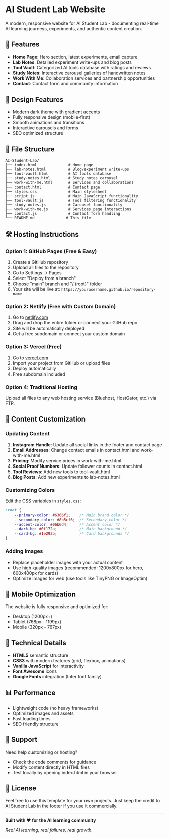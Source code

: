 # AI Student Lab Website

A modern, responsive website for AI Student Lab - documenting real-time AI learning journeys, experiments, and authentic content creation.

## 🚀 Features

- **Home Page**: Hero section, latest experiments, email capture
- **Lab Notes**: Detailed experiment write-ups and blog posts
- **Tool Vault**: Categorized AI tools database with ratings and reviews
- **Study Notes**: Interactive carousel galleries of handwritten notes
- **Work With Me**: Collaboration services and partnership opportunities
- **Contact**: Contact form and community information

## 🎨 Design Features

- Modern dark theme with gradient accents
- Fully responsive design (mobile-first)
- Smooth animations and transitions
- Interactive carousels and forms
- SEO optimized structure

## 📁 File Structure

```
AI-Student-Lab/
├── index.html              # Home page
├── lab-notes.html          # Blog/experiment write-ups
├── tool-vault.html         # AI tools database
├── study-notes.html        # Study notes carousel
├── work-with-me.html       # Services and collaborations
├── contact.html            # Contact page
├── styles.css              # Main stylesheet
├── script.js               # Main JavaScript functionality
├── tool-vault.js           # Tool filtering functionality
├── study-notes.js          # Carousel functionality
├── work-with-me.js         # Services page interactions
├── contact.js              # Contact form handling
└── README.md              # This file
```

## 🛠️ Hosting Instructions

### Option 1: GitHub Pages (Free & Easy)
1. Create a GitHub repository
2. Upload all files to the repository
3. Go to Settings → Pages
4. Select "Deploy from a branch"
5. Choose "main" branch and "/ (root)" folder
6. Your site will be live at: `https://yourusername.github.io/repository-name`

### Option 2: Netlify (Free with Custom Domain)
1. Go to [netlify.com](https://netlify.com)
2. Drag and drop the entire folder or connect your GitHub repo
3. Site will be automatically deployed
4. Get a free subdomain or connect your custom domain

### Option 3: Vercel (Free)
1. Go to [vercel.com](https://vercel.com)
2. Import your project from GitHub or upload files
3. Deploy automatically
4. Free subdomain included

### Option 4: Traditional Hosting
Upload all files to any web hosting service (Bluehost, HostGator, etc.) via FTP.

## 🎯 Content Customization

### Updating Content
1. **Instagram Handle**: Update all social links in the footer and contact page
2. **Email Addresses**: Change contact emails in contact.html and work-with-me.html
3. **Pricing**: Modify service prices in work-with-me.html
4. **Social Proof Numbers**: Update follower counts in contact.html
5. **Tool Reviews**: Add new tools to tool-vault.html
6. **Blog Posts**: Add new experiments to lab-notes.html

### Customizing Colors
Edit the CSS variables in `styles.css`:

```css
:root {
    --primary-color: #6366f1;    /* Main brand color */
    --secondary-color: #8b5cf6;  /* Secondary color */
    --accent-color: #06b6d4;     /* Accent color */
    --dark-bg: #0f172a;          /* Main background */
    --card-bg: #1e293b;          /* Card backgrounds */
}
```

### Adding Images
- Replace placeholder images with your actual content
- Use high-quality images (recommended: 1200x800px for hero, 600x400px for cards)
- Optimize images for web (use tools like TinyPNG or ImageOptim)

## 📱 Mobile Optimization

The website is fully responsive and optimized for:
- Desktop (1200px+)
- Tablet (768px - 1199px)
- Mobile (320px - 767px)

## 🔧 Technical Details

- **HTML5** semantic structure
- **CSS3** with modern features (grid, flexbox, animations)
- **Vanilla JavaScript** for interactivity
- **Font Awesome** icons
- **Google Fonts** integration (Inter font family)

## 📊 Performance

- Lightweight code (no heavy frameworks)
- Optimized images and assets
- Fast loading times
- SEO friendly structure

## 🤝 Support

Need help customizing or hosting?
- Check the code comments for guidance
- Modify content directly in HTML files
- Test locally by opening index.html in your browser

## 📄 License

Feel free to use this template for your own projects. Just keep the credit to AI Student Lab in the footer if you use it commercially.

---

**Built with ❤️ for the AI learning community**

*Real AI learning, real failures, real growth.*
